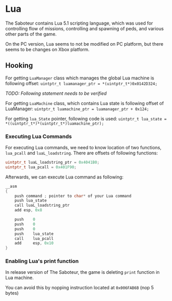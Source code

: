 # Lua

The Saboteur contains Lua 5.1 scripting language, which was used for controlling flow of missions, controlling and spawning of peds, and various other parts of the game.

On the PC version, Lua seems to not be modified on PC platform, but there seems to be changes on Xbox platform.

## Hooking

For getting `LuaManager` class which manages the global Lua machine is following offset: `uintptr_t luamanager_ptr = *(uintptr_t*)0x0142D324;`

*TODO: Following statement needs to be verified*

For getting `LuaMachine` class, which contains Lua state is following offset of LuaManager: `uintptr_t luamachine_ptr = luamanager_ptr + 0x124;`

For getting `lua_State` pointer, following code is used: `uintptr_t lua_state = *((uintptr_t*)*(uintptr_t*)luamachine_ptr);`

### Executing Lua Commands

For executing Lua commands, we need to know location of two functions, `lua_pcall` and `luaL_loadstring`. There are offsets of following functions:

```cpp
uintptr_t luaL_loadstring_ptr = 0x4041B0;
uintptr_t lua_pcall = 0x401F90;
```

Afterwards, we can execute Lua command as following:

```cpp
__asm
{
    push command ; pointer to char* of your Lua command
    push lua_state
    call luaL_loadstring_ptr
    add esp, 0x8

    push    0
    push    0
    push    0
    push    lua_state
    call    lua_pcall
    add     esp, 0x10
}
```

### Enabling Lua's print function

In release version of The Saboteur, the game is deleting `print` function in Lua machine.

You can avoid this by nopping instruction located at `0x006FAB6B` (nop 5 bytes)
